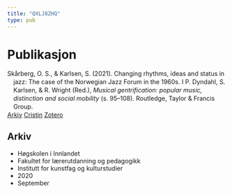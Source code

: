 ```yaml
---
title: "QXLJ8ZHQ"
type: pub
---
```

<h1>Publikasjon</h1>
<article id="csl-bib-container-QXLJ8ZHQ" class="csl-bib-container">
  <div class="csl-bib-body" style="line-height: 1.35; padding-left: 1em; text-indent:-1em;">
  <div class="csl-entry">Sk&#xE5;rberg, O. S., &amp; Karlsen, S. (2021). Changing rhythms, ideas and status in jazz: The case of the Norwegian Jazz Forum in the 1960s. I P. Dyndahl, S. Karlsen, &amp; R. Wright (Red.), <i>Musical gentrification: popular music, distinction and social mobility</i> (s. 95&#x2013;108). Routledge, Taylor &amp; Francis Group.</div>
</div>
  <div class="csl-bib-buttons">
    <a href="#taxonomy-article-QXLJ8ZHQ" class="csl-bib-button">Arkiv</a>
    <a href="https://app.cristin.no/results/show.jsf?id=1827948" alt="Cristin URL" class="csl-bib-button">Cristin</a>
    <a href="http://zotero.org/groups/5402882/items/QXLJ8ZHQ" alt="Zotero URL" class="csl-bib-button">Zotero</a>
  </div>
  <div id="csl-bib-meta-container-QXLJ8ZHQ"></div>
</article>
<div id="csl-bib-meta-QXLJ8ZHQ" class="csl-bib-meta">
  <article id="taxonomy-article-QXLJ8ZHQ" class="taxonomy-article">
    <h1>Arkiv</h1>
    <ul>
      <li>Høgskolen i Innlandet</li>
      <li>Fakultet for lærerutdanning og pedagogikk</li>
      <li>Institutt for kunstfag og kulturstudier</li>
      <li>2020</li>
      <li>September</li>
    </ul>
  </article>
</div>
